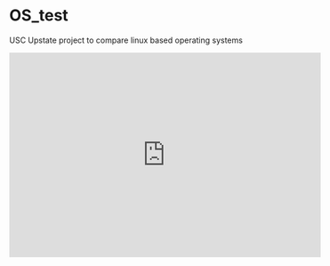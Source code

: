 # OS_test
USC Upstate project to compare linux based operating systems

<iframe src="https://pitch.com/embed/c8b520f9-6399-45a0-9d97-78198feac069" allow="fullscreen" allowfullscreen="" width="560" height="368" style="border:0"></iframe>
